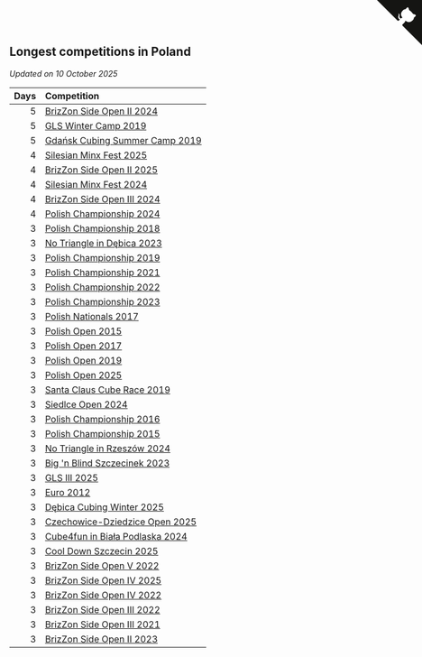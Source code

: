 ## Longest competitions in Poland

*Updated on 10 October 2025*

| Days | Competition |
| ---: | :--- |
| 5 | [BrizZon Side Open II 2024](https://www.worldcubeassociation.org/competitions/BrizZonSideOpenII2024) |
| 5 | [GLS Winter Camp 2019](https://www.worldcubeassociation.org/competitions/GLSWinterCamp2019) |
| 5 | [Gdańsk Cubing Summer Camp 2019](https://www.worldcubeassociation.org/competitions/GdanskCubingSummerCamp2019) |
| 4 | [Silesian Minx Fest 2025](https://www.worldcubeassociation.org/competitions/SilesianMinxFest2025) |
| 4 | [BrizZon Side Open II 2025](https://www.worldcubeassociation.org/competitions/BrizZonSideOpenII2025) |
| 4 | [Silesian Minx Fest 2024](https://www.worldcubeassociation.org/competitions/SilesianMinxFest2024) |
| 4 | [BrizZon Side Open III 2024](https://www.worldcubeassociation.org/competitions/BrizZonSideOpenIII2024) |
| 4 | [Polish Championship 2024](https://www.worldcubeassociation.org/competitions/PolishChampionship2024) |
| 3 | [Polish Championship 2018](https://www.worldcubeassociation.org/competitions/PolishChampionship2018) |
| 3 | [No Triangle in Dębica 2023](https://www.worldcubeassociation.org/competitions/NoTriangleinDebica2023) |
| 3 | [Polish Championship 2019](https://www.worldcubeassociation.org/competitions/PolishChampionship2019) |
| 3 | [Polish Championship 2021](https://www.worldcubeassociation.org/competitions/PolishChampionship2021) |
| 3 | [Polish Championship 2022](https://www.worldcubeassociation.org/competitions/PolishChampionship2022) |
| 3 | [Polish Championship 2023](https://www.worldcubeassociation.org/competitions/PolishChampionship2023) |
| 3 | [Polish Nationals 2017](https://www.worldcubeassociation.org/competitions/PolishNationals2017) |
| 3 | [Polish Open 2015](https://www.worldcubeassociation.org/competitions/PolishOpen2015) |
| 3 | [Polish Open 2017](https://www.worldcubeassociation.org/competitions/PolishOpen2017) |
| 3 | [Polish Open 2019](https://www.worldcubeassociation.org/competitions/PolishOpen2019) |
| 3 | [Polish Open 2025](https://www.worldcubeassociation.org/competitions/PolishOpen2025) |
| 3 | [Santa Claus Cube Race 2019](https://www.worldcubeassociation.org/competitions/SantaClausCubeRace2019) |
| 3 | [Siedlce Open 2024](https://www.worldcubeassociation.org/competitions/SiedlceOpen2024) |
| 3 | [Polish Championship 2016](https://www.worldcubeassociation.org/competitions/PolishChampionship2016) |
| 3 | [Polish Championship 2015](https://www.worldcubeassociation.org/competitions/PolishChampionship2015) |
| 3 | [No Triangle in Rzeszów 2024](https://www.worldcubeassociation.org/competitions/NoTriangleinRzeszow2024) |
| 3 | [Big 'n Blind Szczecinek 2023](https://www.worldcubeassociation.org/competitions/BignBlindSzczecinek2023) |
| 3 | [GLS III 2025](https://www.worldcubeassociation.org/competitions/GLSIII2025) |
| 3 | [Euro 2012](https://www.worldcubeassociation.org/competitions/Euro2012) |
| 3 | [Dębica Cubing Winter 2025](https://www.worldcubeassociation.org/competitions/DebicaCubingWinter2025) |
| 3 | [Czechowice-Dziedzice Open 2025](https://www.worldcubeassociation.org/competitions/CzechowiceDziedziceOpen2025) |
| 3 | [Cube4fun in Biała Podlaska 2024](https://www.worldcubeassociation.org/competitions/Cube4funinBialaPodlaska2024) |
| 3 | [Cool Down Szczecin 2025](https://www.worldcubeassociation.org/competitions/CoolDownSzczecin2025) |
| 3 | [BrizZon Side Open V 2022](https://www.worldcubeassociation.org/competitions/BrizzonSideOpenV2022) |
| 3 | [BrizZon Side Open IV 2025](https://www.worldcubeassociation.org/competitions/BrizzonSideOpenIV2025) |
| 3 | [BrizZon Side Open IV 2022](https://www.worldcubeassociation.org/competitions/BrizZonSideOpenIV2022) |
| 3 | [BrizZon Side Open III 2022](https://www.worldcubeassociation.org/competitions/BrizZonSideOpenIII2022) |
| 3 | [BrizZon Side Open III 2021](https://www.worldcubeassociation.org/competitions/BrizZonSideOpenIII2021) |
| 3 | [BrizZon Side Open II 2023](https://www.worldcubeassociation.org/competitions/BrizZonSideOpenII2023) |


<a href="https://github.com/maxidragon/wca_statistics_pl" class="github-corner" aria-label="View source on Github"><svg width="80" height="80" viewBox="0 0 250 250" style="fill:#151513; color:#fff; position: absolute; top: 0; border: 0; right: 0;" aria-hidden="true"><path d="M0,0 L115,115 L130,115 L142,142 L250,250 L250,0 Z"></path><path d="M128.3,109.0 C113.8,99.7 119.0,89.6 119.0,89.6 C122.0,82.7 120.5,78.6 120.5,78.6 C119.2,72.0 123.4,76.3 123.4,76.3 C127.3,80.9 125.5,87.3 125.5,87.3 C122.9,97.6 130.6,101.9 134.4,103.2" fill="currentColor" style="transform-origin: 130px 106px;" class="octo-arm"></path><path d="M115.0,115.0 C114.9,115.1 118.7,116.5 119.8,115.4 L133.7,101.6 C136.9,99.2 139.9,98.4 142.2,98.6 C133.8,88.0 127.5,74.4 143.8,58.0 C148.5,53.4 154.0,51.2 159.7,51.0 C160.3,49.4 163.2,43.6 171.4,40.1 C171.4,40.1 176.1,42.5 178.8,56.2 C183.1,58.6 187.2,61.8 190.9,65.4 C194.5,69.0 197.7,73.2 200.1,77.6 C213.8,80.2 216.3,84.9 216.3,84.9 C212.7,93.1 206.9,96.0 205.4,96.6 C205.1,102.4 203.0,107.8 198.3,112.5 C181.9,128.9 168.3,122.5 157.7,114.1 C157.9,116.9 156.7,120.9 152.7,124.9 L141.0,136.5 C139.8,137.7 141.6,141.9 141.8,141.8 Z" fill="currentColor" class="octo-body"></path></svg></a><style>.github-corner:hover .octo-arm{animation:octocat-wave 560ms ease-in-out}@keyframes octocat-wave{0%,100%{transform:rotate(0)}20%,60%{transform:rotate(-25deg)}40%,80%{transform:rotate(10deg)}}@media (max-width:500px){.github-corner:hover .octo-arm{animation:none}.github-corner .octo-arm{animation:octocat-wave 560ms ease-in-out}}</style>
